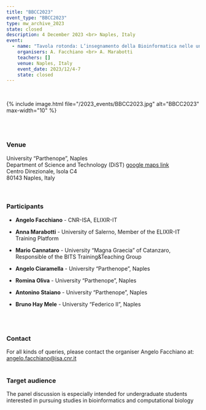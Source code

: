 ```yaml
---
title: "BBCC2023"
event_type: "BBCC2023"
type: mw_archive_2023
state: closed
description: 4 December 2023 <br> Naples, Italy
event:
  - name: "Tavola rotonda: L’insegnamento della Bioinformatica nelle università italiane"
    organisers: A. Facchiano <br> A. Marabotti
    teachers: []
    venue: Naples, Italy
    event_date: 2023/12/4-7
    state: closed
---
```


<br>

{% include image.html file="/2023_events/BBCC2023.jpg" alt="BBCC2023" max-width="10" %}


<br>
<br>



### Venue
University “Parthenope”, Naples <br>
Department of Science and Technology (DiST) [google maps link](https://maps.app.goo.gl/hGGzsJnmHwqsA5MZA) <br>
Centro Direzionale, Isola C4 <br>
80143 Naples, Italy <br>
<br>
<br>




### Participants
- **Angelo Facchiano** - CNR-ISA, ELIXIR-IT
- **Anna Marabotti** - University of Salerno, Member of the ELIXIR-IT Training Platform
- **Mario Cannataro** - University “Magna Graecia” of Catanzaro, Responsible of the BITS Training&Teaching Group
 
- **Angelo Ciaramella** - University “Parthenope”, Naples
- **Romina Oliva** - University “Parthenope”, Naples
- **Antonino Staiano** - University “Parthenope”, Naples
- **Bruno Hay Mele** - University “Federico II”, Naples
<br>
<br>

### Contact 
For all kinds of queries, please contact the organiser Angelo Facchiano at: 
[angelo.facchiano@isa.cnr.it](mailto:angelo.facchiano@isa.cnr.it) 
<br>
<br>


### Target audience 
The panel discussion is especially intended for undergraduate students interested in pursuing studies in bioinformatics and computational biology 
<br>
<br>


